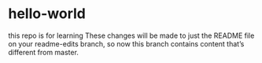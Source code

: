 # hello-world
this repo is for learning
These changes will be made to just the README file on your readme-edits branch, so now this branch contains content that’s different from master.
